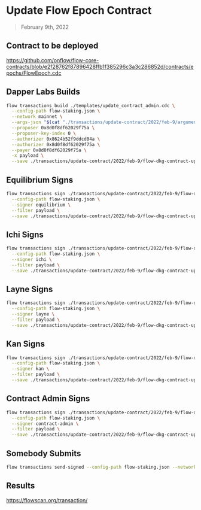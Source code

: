 # Update Flow Epoch Contract

> February 9th, 2022

## Contract to be deployed

https://github.com/onflow/flow-core-contracts/blob/e2f28762f87896428ffb1f385296c3a3c286852d/contracts/epochs/FlowEpoch.cdc

## Dapper Labs Builds

```sh
flow transactions build ./templates/update_contract_admin.cdc \
  --config-path flow-staking.json \
  --network mainnet \
  --args-json "$(cat "./transactions/update-contract/2022/feb-9/arguments.json")" \
  --proposer 0x8d0f8df62029f75a \
  --proposer-key-index 0 \
  --authorizer 0x8624b52f9ddcd04a \
  --authorizer 0x8d0f8df62029f75a \
  --payer 0x8d0f8df62029f75a \
  -x payload \
  --save ./transactions/update-contract/2022/feb-9/flow-dkg-contract-upgrade-feb-9-unsigned.rlp
```

## Equilibrium Signs

```sh
flow transactions sign ./transactions/update-contract/2022/feb-9/flow-dkg-contract-upgrade-feb-9-unsigned.rlp \
  --config-path flow-staking.json \
  --signer equilibrium \
  --filter payload \
  --save ./transactions/update-contract/2022/feb-9/flow-dkg-contract-upgrade-feb-9-sig-1.rlp
```

## Ichi Signs

```sh
flow transactions sign ./transactions/update-contract/2022/feb-9/flow-dkg-contract-upgrade-feb-9-sig-1.rlp \
  --config-path flow-staking.json \
  --signer ichi \
  --filter payload \
  --save ./transactions/update-contract/2022/feb-9/flow-dkg-contract-upgrade-feb-9-sig-2.rlp
```

## Layne Signs

```sh
flow transactions sign ./transactions/update-contract/2022/feb-9/flow-dkg-contract-upgrade-feb-9-sig-2.rlp \
  --config-path flow-staking.json \
  --signer layne \
  --filter payload \
  --save ./transactions/update-contract/2022/feb-9/flow-dkg-contract-upgrade-feb-9-sig-3.rlp
```

## Kan Signs

```sh
flow transactions sign ./transactions/update-contract/2022/feb-9/flow-dkg-contract-upgrade-feb-9-sig-3.rlp \
  --config-path flow-staking.json \
  --signer kan \
  --filter payload \
  --save ./transactions/update-contract/2022/feb-9/flow-dkg-contract-upgrade-feb-9-sig-4.rlp
```

## Contract Admin Signs

```sh
flow transactions sign ./transactions/update-contract/2022/feb-9/flow-dkg-contract-upgrade-feb-9-sig-4.rlp \
  --config-path flow-staking.json \
  --signer contract-admin \
  --filter payload \
  --save ./transactions/update-contract/2022/feb-9/flow-dkg-contract-upgrade-feb-9-sig-complete.rlp
```

## Somebody Submits

```sh
flow transactions send-signed --config-path flow-staking.json --network mainnet ./transactions/update-contract/2022/feb-9/flow-dkg-contract-upgrade-feb-9-sig-complete.rlp
```


## Results

https://flowscan.org/transaction/
